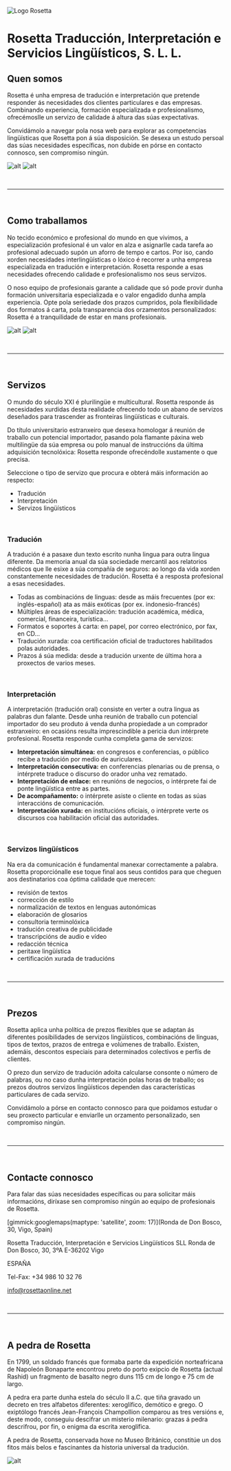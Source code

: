 ![Logo Rosetta](img/rosetta_color.png "Logo Rosetta")

# Rosetta Traducción, Interpretación e Servicios Lingüísticos, S. L. L.

## Quen somos

Rosetta é unha empresa de tradución e interpretación que pretende responder ás necesidades dos clientes particulares e das empresas. Combinando experiencia, formación especializada e profesionalismo, ofrecémoslle un servizo de calidade á altura das súas expectativas.

Convidámolo a navegar pola nosa web para explorar as competencias lingüísticas que Rosetta pon á súa disposición. Se desexa un estudo persoal das súas necesidades específicas, non dubide en pórse en contacto connosco, sen compromiso ningún.

![alt](img/rosetta_oficinas_1.jpg "Oficinas de Rosetta") ![alt](img/rosetta_oficinas_2.jpg "Oficinas de Rosetta")

<br>

-----

<br>

## Como traballamos

No tecido económico e profesional do mundo en que vivimos, a especialización profesional é un valor en alza e asignarlle cada tarefa ao profesional adecuado supón un aforro de tempo e cartos. Por iso, cando xorden necesidades interlingüísticas o lóxico é recorrer a unha empresa especializada en tradución e interpretación. Rosetta responde a esas necesidades ofrecendo calidade e profesionalismo nos seus servizos.

O noso equipo de profesionais garante a calidade que só pode provir dunha formación universitaria especializada e o valor engadido dunha ampla experiencia. Opte pola seriedade dos prazos cumpridos, pola flexibilidade dos formatos á carta, pola transparencia dos orzamentos personalizados: Rosetta é a tranquilidade de estar en mans profesionais.

![alt](img/rosetta_oficinas_3.jpg "Oficinas de Rosetta") ![alt](img/rosetta_oficinas_4.jpg "Oficinas de Rosetta")

<br>

-----

<br>

## Servizos

O mundo do século XXI é plurilingüe e multicultural. Rosetta responde ás necesidades xurdidas desta realidade ofrecendo todo un abano de servizos deseñados para trascender as fronteiras lingüísticas e culturais.

Do título universitario estranxeiro que desexa homologar á reunión de traballo cun potencial importador, pasando pola flamante páxina web multilingüe da súa empresa ou polo manual de instruccións da última adquisición tecnolóxica: Rosetta responde ofrecéndolle xustamente o que precisa.

Seleccione o tipo de servizo que procura e obterá máis información ao respecto:

- Tradución
- Interpretación
- Servizos lingüísticos

<br>

### Tradución

A tradución é a pasaxe dun texto escrito nunha lingua para outra lingua diferente. Da memoria anual da súa sociedade mercantil aos relatorios médicos que lle esixe a súa compañía de seguros: ao longo da vida xorden constantemente necesidades de tradución. Rosetta é a resposta profesional a esas necesidades.

- Todas as combinacións de linguas: desde as máis frecuentes (por ex: inglés-español) ata as máis exóticas (por ex. indonesio-francés)
- Múltiples áreas de especialización: tradución académica, médica, comercial, financeira, turística...
- Formatos e soportes á carta: en papel, por correo electrónico, por fax, en CD...
- Tradución xurada: coa certificación oficial de traductores habilitados polas autoridades. 
- Prazos á súa medida: desde a tradución urxente de última hora a proxectos de varios meses.

<br>

### Interpretación

A interpretación (tradución oral) consiste en verter a outra lingua as palabras dun falante. Desde unha reunión de traballo cun potencial importador do seu produto á venda dunha propiedade a un comprador estranxeiro: en ocasións resulta imprescindible a pericia dun intérprete profesional. Rosetta responde cunha completa gama de servizos:

- **Interpretación simultánea:** en congresos e conferencias, o público recibe a tradución por medio de auriculares.
- **Interpretación consecutiva:** en conferencias plenarias ou de prensa, o intérprete traduce o discurso do orador unha vez rematado.
- **Interpretación de enlace:** en reunións de negocios, o intérprete fai de ponte lingüística entre as partes.
- **De acompañamento:** o intérprete asiste o cliente en todas as súas interaccións de comunicación.
- **Interpretación xurada:** en institucións oficiais, o intérprete verte os discursos coa habilitación oficial das autoridades.                         

<br>

### Servizos lingüísticos

Na era da comunicación é fundamental manexar correctamente a palabra. Rosetta proporciónalle ese toque final aos seus contidos para que cheguen aos destinatarios coa óptima calidade que merecen:

- revisión de textos
- corrección de estilo
- normalización de textos en lenguas autonómicas
- elaboración de glosarios
- consultoria terminolóxica
- tradución creativa de publicidade
- transcripcións de audio e vídeo
- redacción técnica
- peritaxe lingüística
- certificación xurada de traducións

<br>

-----

<br>

## Prezos

Rosetta aplica unha política de prezos flexibles que se adaptan ás diferentes posibilidades de servizos lingüísticos, combinacións de linguas, tipos de textos, prazos de entrega e volúmenes de traballo. Existen, ademáis, descontos especiais para determinados colectivos e perfís de clientes.

O prezo dun servizo de tradución adoita calcularse consonte o número de palabras, ou no caso dunha interpretación polas horas de traballo; os prezos doutros servizos lingüísticos dependen das características particulares de cada servizo.

Convidámolo a pórse en contacto connosco para que poidamos estudar o seu proxecto particular e enviarlle un orzamento personalizado, sen compromiso ningún.

<br>

-----

<br>

## Contacte connosco

Para falar das súas necesidades específicas ou para solicitar máis informacións, diríxase sen compromiso ningún ao equipo de profesionais de Rosetta.

[gimmick:googlemaps(maptype: 'satellite', zoom: 17)](Ronda de Don Bosco, 30, Vigo, Spain)

Rosetta Traducción, Interpretación e Servicios Lingüísticos SLL
Ronda de Don Bosco, 30, 3ºA
E-36202 Vigo

ESPAÑA

Tel-Fax: +34 986 10 32 76

[info@rosettaonline.net](mailto:info@rosettaonline.net)

<br>

-----

<br>

## A pedra de Rosetta

En 1799, un soldado francés que formaba parte da expedición norteafricana de Napoleón Bonaparte encontrou preto do porto exipcio de Rosetta (actual Rashid) un fragmento de basalto negro duns 115 cm de longo e 75 cm de largo.

A pedra era parte dunha estela do século II a.C. que tiña gravado un decreto en tres alfabetos diferentes: xeroglífico, demótico e grego. O exiptólogo francés Jean-François Champollion comparou as tres versións e, deste modo, conseguiu descifrar un misterio milenario: grazas á pedra descrifrou, por fin, o enigma da escrita xeroglífica.

A pedra de Rosetta, conservada hoxe no Museo Británico, constitúe un dos fitos máis belos e fascinantes da historia universal da tradución.

![alt](img/rosetta.jpg "La piedra de Rosetta")

